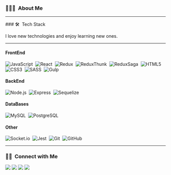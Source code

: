 <!-- ## 👋 &nbsp;Hey there! I'm Anton -->

### 👨🏻‍💻 &nbsp;About Me

<hr>
### 🛠 &nbsp;Tech Stack

<p>I love new technologies and enjoy learning new ones.</p>

<hr>

#### FrontEnd
![JavaScript](https://img.shields.io/badge/-JavaScript-05122A?style=flat&logo=javascript)&nbsp;
![React](https://img.shields.io/badge/-React-05122A?style=flat&logo=react)&nbsp;
![Redux](https://img.shields.io/badge/-Redux-05122A?style=flat&logo=Redux)&nbsp;
![ReduxThunk](https://img.shields.io/badge/-ReduxThunk-05122A?style=flat&logo=ReduxThunk)&nbsp;
![ReduxSaga](https://img.shields.io/badge/-ReduxSaga-05122A?style=flat&logo=ReduxSaga)&nbsp;
![HTML5](https://img.shields.io/badge/-HTML-05122A?style=flat&logo=HTML5)&nbsp;
![CSS3](https://img.shields.io/badge/-CSS-05122A?style=flat&logo=CSS3&logoColor=1572B6)&nbsp;
![SASS](https://img.shields.io/badge/-SASS-05122A?style=flat&logo=SASS&logoColor=1572B6)&nbsp;
![Gulp](https://img.shields.io/badge/-Gulp-05122A?style=flat&logo=Gulp&logoColor=1572B6)&nbsp;

#### BackEnd
![Node.js](https://img.shields.io/badge/-Node.js-05122A?style=flat&logo=node.js)&nbsp;
![Express](https://img.shields.io/badge/-Express-05122A?style=flat&logo=Express)&nbsp;
![Sequelize](https://img.shields.io/badge/-Sequelize-05122A?style=flat&logo=Sequelize)&nbsp;

#### DataBases
![MySQL](https://img.shields.io/badge/-MySQL-05122A?style=flat&logo=MySQL)&nbsp;
![PostgreSQL](https://img.shields.io/badge/-PostgreSQL-05122A?style=flat&logo=PostgreSQL)&nbsp;

#### Other
![Socket.io](https://img.shields.io/badge/-soclet.io-05122A?style=flat&logo=socket.io)&nbsp;
![Jest](https://img.shields.io/badge/-Jest-05122A?style=flat&logo=Jest)&nbsp;
![Git](https://img.shields.io/badge/-Git-05122A?style=flat&logo=git)&nbsp;
![GitHub](https://img.shields.io/badge/-GitHub-05122A?style=flat&logo=github)&nbsp;

<hr>

### 🤝🏻 &nbsp;Connect with Me

<p align="center">

<a href="tel:+7(921)389-77-54"><img src="https://img.shields.io/badge/+79213897754-0077B5?style=flat&logo=telegram&logoColor=white"/></a>
<a href="mailto:phpdevelop@ya.ru"><img src="https://img.shields.io/badge/-phpdevelop@ya.ru-D14836?style=flat&logo=yandex&logoColor=white"/></a>
<a href="https://instagram.com/phpexec"><img src="https://img.shields.io/badge/-@phpexec-E4405F?style=flat&logo=Instagram&logoColor=white"/></a>
<a href="https://facebook.com/phpexec"><img src="https://img.shields.io/badge/-@phpexec-1877F2?style=flat&logo=Facebook&logoColor=white"/></a>
</p>

